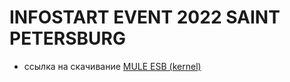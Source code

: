 # INFOSTART EVENT 2022 SAINT PETERSBURG

- ссылка на скачивание [MULE ESB (kernel)](https://developer.mulesoft.com/download-mule-esb-runtime)



